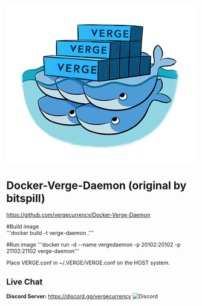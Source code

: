 ![docker](https://raw.githubusercontent.com/vergecurrency/Docker-Verge-Daemon/master/docker.png)

# Docker-Verge-Daemon (original by bitspill)
https://github.com/vergecurrency/Docker-Verge-Daemon

#Build image  
'''docker build -t verge-daemon .'''

#Run image 
'''docker run -d --name vergedaemon -p 20102:20102 -p 21102:21102 verge-daemon'''

Place VERGE.conf in ~/.VERGE/VERGE.conf on the HOST system.


Live Chat
---------

<b>Discord Server:</b> <a href="https://discord.gg/vergecurrency" target="_blank"> https://discord.gg/vergecurrency </a><img alt="Discord" src="https://img.shields.io/discord/325024453065179137?logo=v&logoColor=teal"><br>

